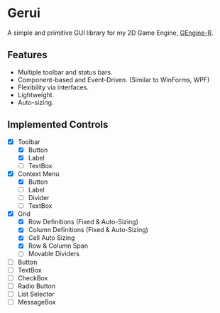 # Gerui
A simple and primitive GUI library for my 2D Game Engine, [GEngine-R](https://github.com/Xapier14/GEngine-R).

## Features
* Multiple toolbar and status bars.
* Component-based and Event-Driven. (Similar to WinForms, WPF)
* Flexibility via interfaces.
* Lightweight.
* Auto-sizing.

## Implemented Controls
- [x] Toolbar
   - [x] Button
   - [x] Label
   - [ ] TextBox
- [x] Context Menu
   - [x] Button
   - [ ] Label
   - [ ] Divider
   - [ ] TextBox
- [x] Grid
   - [x] Row Definitions (Fixed & Auto-Sizing)
   - [x] Column Definitions (Fixed & Auto-Sizing)
   - [x] Cell Auto Sizing
   - [x] Row & Column Span
   - [ ] Movable Dividers
- [ ] Button
- [ ] TextBox
- [ ] CheckBox
- [ ] Radio Button
- [ ] List Selector
- [ ] MessageBox